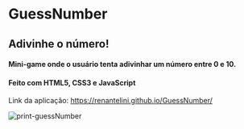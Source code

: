 # GuessNumber

## Adivinhe o número!
#### Mini-game onde o usuário tenta adivinhar um número entre 0 e 10.
#### Feito com HTML5, CSS3 e JavaScript

Link da aplicação: https://renantelini.github.io/GuessNumber/

![print-guessNumber](https://user-images.githubusercontent.com/81602044/165173480-626bed4d-55fc-45a0-8476-9dbde14d23d9.png)
